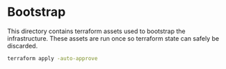 # Bootstrap

This directory contains terraform assets used to bootstrap the infrastructure. These assets are run once so terraform state can safely be discarded.

```bash
terraform apply -auto-approve
```